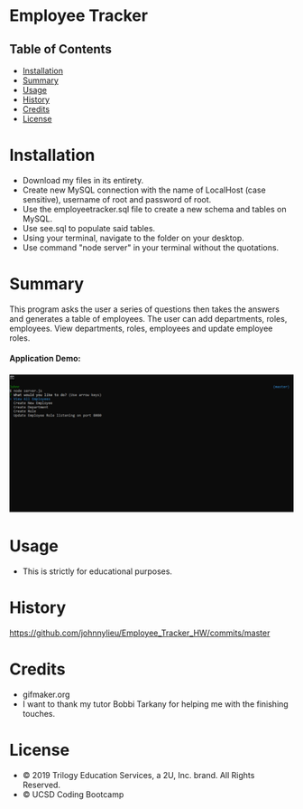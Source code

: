 # Employee Tracker

## Table of Contents

* [Installation](#installation)
* [Summary](#summary)
* [Usage](#usage)
* [History](#history)
* [Credits](#credits)
* [License](#license)


# Installation

* Download my files in its entirety.
* Create new MySQL connection with the name of LocalHost (case sensitive), username of root and password of root.
* Use the employeetracker.sql file to create a new schema and tables on MySQL.
* Use see.sql to populate said tables.
* Using your terminal, navigate to the folder on your desktop.
* Use command "node server" in your terminal without the quotations.

# Summary

This program asks the user a series of questions then takes the answers and generates a table of employees. The user can add departments, roles, employees. View departments, roles, employees and update employee roles.

#### Application Demo:

![Main Menu](viewall.gif "Main Menu")

# Usage

* This is strictly for educational purposes.

# History

https://github.com/johnnylieu/Employee_Tracker_HW/commits/master


# Credits

* gifmaker.org
* I want to thank my tutor Bobbi Tarkany for helping me with the finishing touches.


# License
 
* © 2019 Trilogy Education Services, a 2U, Inc. brand. All Rights Reserved.
* © UCSD Coding Bootcamp

